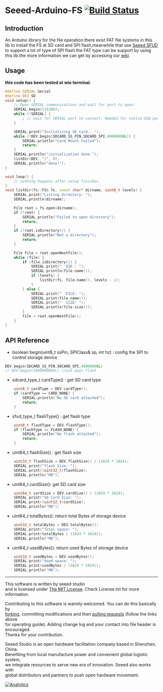 # Seeed-Arduino-FS  [![Build Status](https://travis-ci.com/Seeed-Studio/Seeed_Arduino_FS.svg?branch=master)](https://travis-ci.com/Seeed-Studio/Seeed_Arduino_FS)

## Introduction

An Arduino library for the file operation.there exist FAT file systems in this lib to install the FS at SD card and SPI flash,meanwhile that use [Seeed SFUD](https://github.com/Seeed-Studio/Seeed_Arduino_SFUD) to support a lot of type of SPI flash.the FAT type can be support by using this lib.the more information we can get by accessing our [wiki](https://wiki.seeedstudio.com/Wio-Terminal-FS-ReadWrite/)

## Usage

**this code has been tested at wio terminal.**

```c++
#define SERIAL Serial
#define DEV SD
void setup() {
    // Open SERIAL communications and wait for port to open:
    SERIAL.begin(115200);
    while (!SERIAL) {
        ; // wait for SERIAL port to connect. Needed for native USB port only
    }

    SERIAL.print("Initializing SD card...");
    while (!DEV.begin(SDCARD_SS_PIN,SDCARD_SPI,4000000UL)) {
        SERIAL.println("Card Mount Failed");
        return;
    }
    SERIAL.println("initialization done.");
    listDir(DEV, "/", 0);
    SERIAL.println("done!");
}

void loop() {
    // nothing happens after setup finishes.
}
void listDir(fs::FS& fs, const char* dirname, uint8_t levels) {
    SERIAL.print("Listing directory: ");
    SERIAL.println(dirname);

    File root = fs.open(dirname);
    if (!root) {
        SERIAL.println("Failed to open directory");
        return;
    }
    if (!root.isDirectory()) {
        SERIAL.println("Not a directory");
        return;
    }

    File file = root.openNextFile();
    while (file) {
        if (file.isDirectory()) {
            SERIAL.print("  DIR : ");
            SERIAL.println(file.name());
            if (levels) {
                listDir(fs, file.name(), levels - 1);
            }
        } else {
            SERIAL.print("  FILE: ");
            SERIAL.print(file.name());
            SERIAL.print("  SIZE: ");
            SERIAL.println(file.size());
        }
        file = root.openNextFile();
    }
}
```

## API Reference

- boolean begin(uint8_t ssPin, SPIClass& sp, int hz) : config the SPI to control storage device

```c++
DEV.begin(SDCARD_SS_PIN,SDCARD_SPI,4000000UL)
// DEV.begin(104000000UL) //use qspi flash
```

- sdcard_type_t  cardType() : get SD card type

```c++
    uint8_t cardType = DEV.cardType();
    if (cardType == CARD_NONE) {
        SERIAL.println("No SD card attached");
        return;
    }
```

- sfud_type_t   flashType() : get flash type

```c++
    uint8_t flashType = DEV.flashType();
    if (flashType == FLASH_NONE) {
        SERIAL.println("No flash attached");
        return;
    }
```

- uint64_t    flashSize() : get flash size

```c++
    uint32_t flashSize = DEV.flashSize() / (1024 * 1024);
    SERIAL.print("flash Size: ");
    SERIAL.print((uint32_t)flashSize);
    SERIAL.println("MB");
```

- uint64_t cardSize(): get SD card size

```c++
    uint64_t cardSize = DEV.cardSize() / (1024 * 1024);
    SERIAL.print("SD Card Size: ");
    SERIAL.print((uint32_t)cardSize);
    SERIAL.println("MB");
```

- uint64_t totalBytes(): return total Bytes of storage device

```c++
    uint32_t totalBytes = DEV.totalBytes();
    SERIAL.print("Total space: ");
    SERIAL.print(totalBytes / (1024 * 1024));
    SERIAL.println("MB");
```

- uint64_t usedBytes(): return used Bytes of storage device

```c++
    uint32_t usedBytes = DEV.usedBytes();
    SERIAL.print("Used space: ");
    SERIAL.print(usedBytes / (1024 * 1024));
    SERIAL.println("MB");
```

----

This software is written by seeed studio<br>
and is licensed under [The MIT License](http://opensource.org/licenses/mit-license.php). Check License.txt for more information.<br>

Contributing to this software is warmly welcomed. You can do this basically by<br>
[forking](https://help.github.com/articles/fork-a-repo), committing modifications and then [pulling requests](https://help.github.com/articles/using-pull-requests) (follow the links above<br>
for operating guide). Adding change log and your contact into file header is encouraged.<br>
Thanks for your contribution.

Seeed Studio is an open hardware facilitation company based in Shenzhen, China. <br>
Benefiting from local manufacture power and convenient global logistic system, <br>
we integrate resources to serve new era of innovation. Seeed also works with <br>
global distributors and partners to push open hardware movement.<br>


[![Analytics](https://ga-beacon.appspot.com/UA-46589105-3/Grove_LED_Bar)](https://github.com/igrigorik/ga-beacon)

